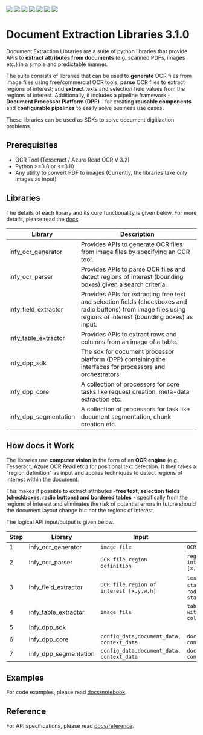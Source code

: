![](https://img.shields.io/github/license/Infosys/Document-Extraction-Libraries)
![](https://img.shields.io/github/issues/Infosys/Document-Extraction-Libraries)
![](https://img.shields.io/github/issues-closed/Infosys/Document-Extraction-Libraries)
![](https://img.shields.io/badge/Python-3-blue)
![](https://img.shields.io/github/forks/Infosys/Document-Extraction-Libraries)
![](https://img.shields.io/github/stars/Infosys/Document-Extraction-Libraries)
![](https://img.shields.io/github/last-commit/Infosys/Document-Extraction-Libraries)

# Document Extraction Libraries 3.1.0

Document Extraction Libraries are a suite of python libraries that provide APIs to **extract attributes from documents** (e.g. scanned PDFs, images etc.) in a simple and predictable manner. 

The suite consists of libraries that can be used to **generate** OCR files from image files using free/commercial OCR tools; **parse** OCR files to extract regions of interest; and **extract** texts and selection field values from the regions of interest.
Additionally, it includes a pipeline framework - **Document Processor Platform (DPP)** - for creating **reusable components** and **configurable pipelines** to easily solve business use cases. 

These libraries can be used as SDKs to solve document digitization problems. 

## Prerequisites 

- OCR Tool (Tesseract / Azure Read OCR V 3.2)
- Python >=3.8 or <=3.10
- Any utility to convert PDF to images (Currently, the libraries take only images as input)

## Libraries

The details of each library and its core functionality is given below. For more details, please read the [docs](docs).

Library	| Description | 
----------|---------------|
infy_ocr_generator| Provides APIs to generate OCR files from image files by specifying an OCR tool.
infy_ocr_parser| Provides APIs to parse OCR files and detect regions of interest (bounding boxes) given a search criteria. 
infy_field_extractor|Provides APIs for extracting free text and selection fields (checkboxes and radio buttons) from image files using regions of interest (bounding boxes) as input. 
infy_table_extractor|Provides APIs to extract rows and columns from an image of a table.
infy_dpp_sdk|The sdk for document processor platform (DPP) containing the interfaces for processors and orchestrators.
infy_dpp_core|A collection of processors for core  tasks like request creation, meta-data extraction etc.
infy_dpp_segmentation|A collection of processors for task like document segmentation, chunk creation etc.

## How does it Work

The libraries use **computer vision** in the form of an **OCR engine** (e.g. Tesseract, Azure OCR Read etc.) for positional text detection. It then takes a "region definition" as input and applies techniques to detect regions of interest within the document. 

This makes it possible to extract attributes -**free text, selection fields (checkboxes, radio buttons) and bordered tables** - specifically from the regions of interest and eliminates the risk of potential errors in future should the document layout change but not the regions of interest. 

The logical API input/output is given below. 

Step |Library | Input | Output  
---|---|---|---|
1 | infy_ocr_generator | `image file` | `OCR file` 
2 | infy_ocr_parser | `OCR file`, `region definition` | `region of interest [x,y,w,h]`
3 | infy_field_extractor | `OCR file`, `region of interest [x,y,w,h]` | `text`, `checkbox state(T/F)`, `radio button state(T/F)` 
4 | infy_table_extractor | `image file` | `table data with rows and cols` 
5  | infy_dpp_sdk |  |
6  | infy_dpp_core | `config_data,document_data, context_data` | `document_data, context_data`
7  | infy_dpp_segmentation | `config_data,document_data, context_data` | `document_data, context_data`

## Examples

For code examples, please read [docs/notebook](docs/notebook).

## Reference

For API specifications, please read [docs/reference](docs/reference).
